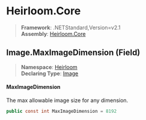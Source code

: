 # Heirloom.Core

> **Framework**: .NETStandard,Version=v2.1  
> **Assembly**: [Heirloom.Core][0]

## Image.MaxImageDimension (Field)

> **Namespace**: [Heirloom][0]  
> **Declaring Type**: [Image][1]

#### MaxImageDimension

The max allowable image size for any dimension.

```cs
public const int MaxImageDimension = 8192
```

[0]: ../../../Heirloom.Core.md
[1]: ../Image.md
